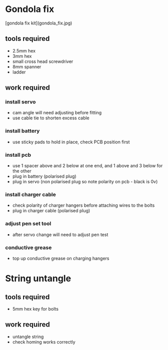 # Gondola fix

\[gondola fix kit](gondola_fix.jpg)

## tools required

* 2.5mm hex
* 3mm hex
* small cross head screwdriver
* 8mm spanner
* ladder

## work required

### install servo

* cam angle will need adjusting before fitting
* use cable tie to shorten excess cable

### install battery

* use sticky pads to hold in place, check PCB position first

### install pcb

* use 1 spacer above and 2 below at one end, and 1 above and 3 below for the other
* plug in battery (polarised plug)
* plug in servo (non polarised plug so note polarity on pcb - black is 0v)

### install charger cable

* check polarity of charger hangers before attaching wires to the bolts
* plug in charger cable (polarised plug)

### adjust pen set tool

* after servo change will need to adjust pen test

### conductive grease

* top up conductive grease on charging hangers

# String untangle

## tools required

* 5mm hex key for bolts

## work required

* untangle string
* check homing works correctly


